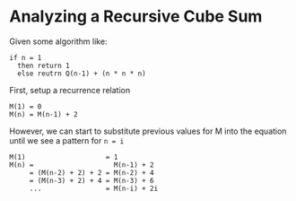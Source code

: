 # Analyzing a Recursive Cube Sum

Given some algorithm like:

```
if n = 1
  then return 1
  else reutrn Q(n-1) + (n * n * n)
```

First, setup a recurrence relation

```
M(1) = 0
M(n) = M(n-1) + 2
```

However, we can start to substitute previous values for M into the equation
until we see a pattern for `n = i`

```
M(1)                    = 1
M(n) =                    M(n-1) + 2
     = (M(n-2) + 2) + 2 = M(n-2) + 4
     = (M(n-3) + 2) + 4 = M(n-3) + 6
     ...                = M(n-i) + 2i
```
